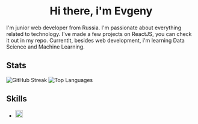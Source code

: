 <h1 align="center">Hi there, i'm Evgeny</h1>

<p>
  I'm junior web developer from Russia. I'm passionate about everything related to technology. I've made a few projects on ReactJS, you can check it out in my repo. Currentlt, besides web development, i'm learning Data Science and Machine Learning.
</p>

<div id="stats">
  <h2>Stats</h2>
  
  <img src="https://streak-stats.demolab.com?user=[justjxc]&theme=transparent&fire=EB5454" alt="GitHub Streak"/>
  <img src="https://github-readme-stats.vercel.app/api/top-langs/?username=justjxc&layout=compact&theme=vision-friendly-dark" alt="Top Languages"/>
</div>

<div id="skills">
  <h2>Skills</h2>
  
  <ul list-style-type='none'>
    <li>
      <img src="https://cdn.jsdelivr.net/gh/devicons/devicon@latest/icons/html5/html5-original.svg" height='20px' width='20px' />
    </li>
  </ul>
</div>


